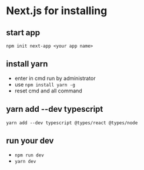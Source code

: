# Next.js for installing

## start app
```npm init next-app <your app name>```

## install yarn
- enter in cmd run by administrator
- use ```npm install yarn -g```
- reset cmd and all command

## yarn add --dev typescript
```yarn add --dev typescript @types/react @types/node```

## run your dev
- ```npm run dev```
- ```yarn dev```
